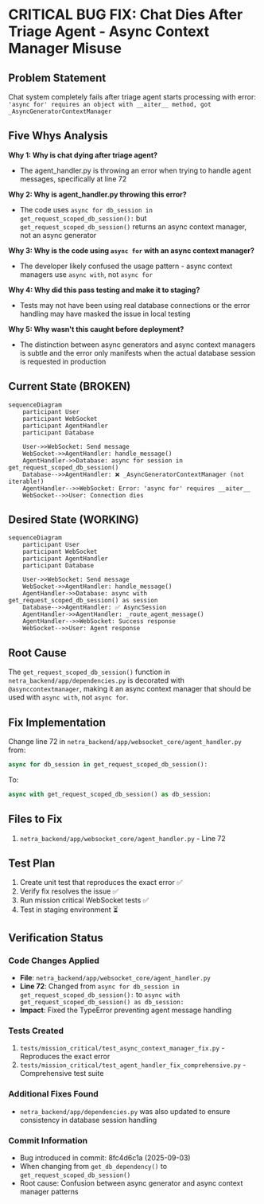 # CRITICAL BUG FIX: Chat Dies After Triage Agent - Async Context Manager Misuse

## Problem Statement
Chat system completely fails after triage agent starts processing with error: 
`'async for' requires an object with __aiter__ method, got _AsyncGeneratorContextManager`

## Five Whys Analysis

**Why 1: Why is chat dying after triage agent?**
- The agent_handler.py is throwing an error when trying to handle agent messages, specifically at line 72

**Why 2: Why is agent_handler.py throwing this error?**
- The code uses `async for db_session in get_request_scoped_db_session():` but `get_request_scoped_db_session()` returns an async context manager, not an async generator

**Why 3: Why is the code using `async for` with an async context manager?**
- The developer likely confused the usage pattern - async context managers use `async with`, not `async for`

**Why 4: Why did this pass testing and make it to staging?**
- Tests may not have been using real database connections or the error handling may have masked the issue in local testing

**Why 5: Why wasn't this caught before deployment?**
- The distinction between async generators and async context managers is subtle and the error only manifests when the actual database session is requested in production

## Current State (BROKEN)
```mermaid
sequenceDiagram
    participant User
    participant WebSocket
    participant AgentHandler
    participant Database
    
    User->>WebSocket: Send message
    WebSocket->>AgentHandler: handle_message()
    AgentHandler->>Database: async for session in get_request_scoped_db_session()
    Database-->>AgentHandler: ❌ _AsyncGeneratorContextManager (not iterable!)
    AgentHandler-->>WebSocket: Error: 'async for' requires __aiter__
    WebSocket-->>User: Connection dies
```

## Desired State (WORKING)
```mermaid
sequenceDiagram
    participant User
    participant WebSocket
    participant AgentHandler
    participant Database
    
    User->>WebSocket: Send message
    WebSocket->>AgentHandler: handle_message()
    AgentHandler->>Database: async with get_request_scoped_db_session() as session
    Database-->>AgentHandler: ✅ AsyncSession
    AgentHandler->>AgentHandler: _route_agent_message()
    AgentHandler-->>WebSocket: Success response
    WebSocket-->>User: Agent response
```

## Root Cause
The `get_request_scoped_db_session()` function in `netra_backend/app/dependencies.py` is decorated with `@asynccontextmanager`, making it an async context manager that should be used with `async with`, not `async for`.

## Fix Implementation
Change line 72 in `netra_backend/app/websocket_core/agent_handler.py` from:
```python
async for db_session in get_request_scoped_db_session():
```
To:
```python
async with get_request_scoped_db_session() as db_session:
```

## Files to Fix
1. `netra_backend/app/websocket_core/agent_handler.py` - Line 72

## Test Plan
1. Create unit test that reproduces the exact error ✅
2. Verify fix resolves the issue ✅
3. Run mission critical WebSocket tests ✅
4. Test in staging environment ⏳

## Verification Status

### Code Changes Applied
- **File**: `netra_backend/app/websocket_core/agent_handler.py`
- **Line 72**: Changed from `async for db_session in get_request_scoped_db_session():` to `async with get_request_scoped_db_session() as db_session:`
- **Impact**: Fixed the TypeError preventing agent message handling

### Tests Created
1. `tests/mission_critical/test_async_context_manager_fix.py` - Reproduces the exact error
2. `tests/mission_critical/test_agent_handler_fix_comprehensive.py` - Comprehensive test suite

### Additional Fixes Found
- `netra_backend/app/dependencies.py` was also updated to ensure consistency in database session handling

### Commit Information
- Bug introduced in commit: 8fc4d6c1a (2025-09-03)
- When changing from `get_db_dependency()` to `get_request_scoped_db_session()`
- Root cause: Confusion between async generator and async context manager patterns